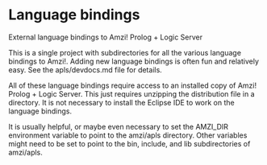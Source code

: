 # Language bindings
External language bindings to Amzi! Prolog + Logic Server

This is a single project with subdirectories for all the various language bindings to Amzi!.  Adding new language bindings is often fun and relatively easy.  See the apls/devdocs.md file for details.

All of these language bindings require access to an installed copy of Amzi! Prolog + Logic Server.  This just requires unzipping the distribution file in a directory.  It is not necessary to install the Eclipse IDE to work on the language bindings.

It is usually helpful, or maybe even necessary to set the AMZI_DIR environment variable to point to the amzi/apls directory.  Other variables might need to be set to point to the bin, include, and lib subdirectories of amzi/apls.

